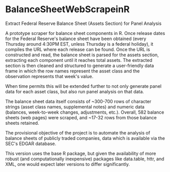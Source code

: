 # BalanceSheetWebScrapeinR
Extract Federal Reserve Balance Sheet (Assets Section) for Panel Analysis

A prototype scraper for balance sheet components in R. Once release dates for the Federal Reserve's balance sheet have been obtained (every Thursday around 4:30PM EST, unless Thursday is a federal holiday), it compiles the URL where each release can be found. Once the URL is constructed and read, the balance sheet is parsed for the assets section, extracting each component until it reaches total assets. The extracted section is then cleaned and structured to generate a user-friendly data frame in which the row names represent the asset class and the observation represents that week's value.

When time permits this will be extended further to not only generate panel data for each asset class, but also run panel analysis on that data.

The balance sheet data itself consists of ~300-700 rows of character strings (asset class names, supplemental notes) and numeric data (balances, week-to-week changes, adjustments, etc.). Overall, 582 balance sheets (web pages) were scraped, and ~17-32 rows from those balance sheets retained.

The provisional objective of the project is to automate the analysis of balance sheets of publicly traded companies, data which is available via the SEC's EDGAR database.

This version uses the base R package, but given the availability of more robust (and computationally inexpensive) packages like data.table, httr, and XML, one would expect later versions to differ significantly.
